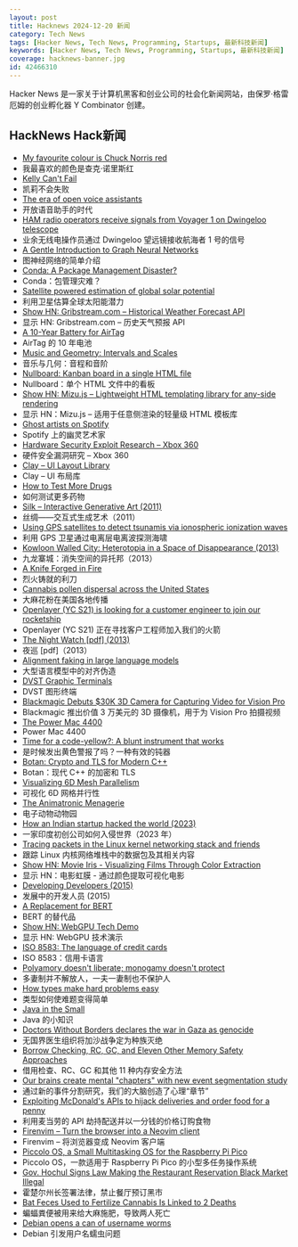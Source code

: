 ```yaml
---
layout: post
title: Hacknews 2024-12-20 新闻
category: Tech News
tags: [Hacker News, Tech News, Programming, Startups, 最新科技新闻]
keywords: [Hacker News, Tech News, Programming, Startups, 最新科技新闻]
coverage: hacknews-banner.jpg
id: 42466310
---
```


Hacker News 是一家关于计算机黑客和创业公司的社会化新闻网站，由保罗·格雷厄姆的创业孵化器 Y Combinator 创建。

## HackNews Hack新闻

- [My favourite colour is Chuck Norris red](https://htmhell.dev/adventcalendar/2024/20/)
- 我最喜欢的颜色是查克·诺里斯红
- [Kelly Can't Fail](https://win-vector.com/2024/12/19/kelly-cant-fail/)
- 凯莉不会失败
- [The era of open voice assistants](https://www.home-assistant.io/blog/2024/12/19/voice-preview-edition-the-era-of-open-voice/)
- 开放语音助手的时代
- [HAM radio operators receive signals from Voyager 1 on Dwingeloo telescope](https://www.camras.nl/en/blog/2024/dwingeloo-telescope-receives-signals-from-voyager-1/)
- 业余无线电操作员通过 Dwingeloo 望远镜接收航海者 1 号的信号
- [A Gentle Introduction to Graph Neural Networks](https://distill.pub/2021/gnn-intro/)
- 图神经网络的简单介绍
- [Conda: A Package Management Disaster?](https://pyherald.com/articles/16_12_2024/)
- Conda：包管理灾难？
- [Satellite powered estimation of global solar potential](https://research.google/blog/satellite-powered-estimation-of-global-solar-potential/)
- 利用卫星估算全球太阳能潜力
- [Show HN: Gribstream.com – Historical Weather Forecast API](https://gribstream.com)
- 显示 HN: Gribstream.com – 历史天气预报 API
- [A 10-Year Battery for AirTag](https://www.elevationlab.com/blogs/news/introducing-timecapsule)
- AirTag 的 10 年电池
- [Music and Geometry: Intervals and Scales](https://roelsworld.eu/blog-music/music-geometry-intervals-scales/)
- 音乐与几何：音程和音阶
- [Nullboard: Kanban board in a single HTML file](https://github.com/apankrat/nullboard)
- Nullboard：单个 HTML 文件中的看板
- [Show HN: Mizu.js – Lightweight HTML templating library for any-side rendering](https://mizu.sh)
- 显示 HN：Mizu.js – 适用于任意侧渲染的轻量级 HTML 模板库
- [Ghost artists on Spotify](https://harpers.org/archive/2025/01/the-ghosts-in-the-machine-liz-pelly-spotify-musicians/)
- Spotify 上的幽灵艺术家
- [Hardware Security Exploit Research – Xbox 360](https://github.com/kooscode/srgh-matrix-trinity/blob/main/README.md)
- 硬件安全漏洞研究 – Xbox 360
- [Clay – UI Layout Library](https://www.nicbarker.com/clay)
- Clay – UI 布局库
- [How to Test More Drugs](https://www.writingruxandrabio.com/p/on-clinical-trial-abundance)
- 如何测试更多药物
- [Silk – Interactive Generative Art (2011)](http://weavesilk.com/)
- 丝绸——交互式生成艺术（2011）
- [Using GPS satellites to detect tsunamis via ionospheric ionization waves](https://www.earthdata.nasa.gov/learn/data-in-action/global-navigation-satellite-system-data-brings-forth-guardian)
- 利用 GPS 卫星通过电离层电离波探测海啸
- [Kowloon Walled City: Heterotopia in a Space of Disappearance (2013)](https://mascontext.com/issues/trace/kowloon-walled-city-heterotopia-in-a-space-of-disappearance)
- 九龙寨城：消失空间的异托邦（2013）
- [A Knife Forged in Fire](https://www.chicagomag.com/chicago-magazine/january-2024/a-knife-forged-in-fire/)
- 烈火铸就的利刀
- [Cannabis pollen dispersal across the United States](https://www.nature.com/articles/s41598-024-70633-x)
- 大麻花粉在美国各地传播
- [Openlayer (YC S21) is looking for a customer engineer to join our rocketship](https://www.ycombinator.com/companies/openlayer/jobs/yIE9WI3-customer-engineer)
- Openlayer (YC S21) 正在寻找客户工程师加入我们的火箭
- [The Night Watch [pdf] (2013)](https://scholar.harvard.edu/files/mickens/files/thenightwatch.pdf)
- 夜巡 [pdf]（2013）
- [Alignment faking in large language models](https://www.anthropic.com/research/alignment-faking)
- 大型语言模型中的对齐伪造
- [DVST Graphic Terminals](https://vintagetek.org/dvst-graphic-terminals/)
- DVST 图形终端
- [Blackmagic Debuts $30K 3D Camera for Capturing Video for Vision Pro](https://www.macrumors.com/2024/12/16/black-magic-3d-vision-pro-camera/)
- Blackmagic 推出价值 3 万美元的 3D 摄像机，用于为 Vision Pro 拍摄视频
- [The Power Mac 4400](https://512pixels.net/2024/12/the-power-mac-4400/)
- Power Mac 4400
- [Time for a code-yellow?: A blunt instrument that works](https://nilam.ca/2024/11/02/time-for-a-code-yellow-a-blunt-instrument-that-works/)
- 是时候发出黄色警报了吗？一种有效的钝器
- [Botan: Crypto and TLS for Modern C++](https://github.com/randombit/botan)
- Botan：现代 C++ 的加密和 TLS
- [Visualizing 6D Mesh Parallelism](https://main-horse.github.io/posts/visualizing-6d/)
- 可视化 6D 网格并行性
- [The Animatronic Menagerie](https://theanimatronicmenagerie.wordpress.com/)
- 电子动物动物园
- [How an Indian startup hacked the world (2023)](https://www.reuters.com/investigates/special-report/usa-hackers-appin/)
- 一家印度初创公司如何入侵世界（2023 年）
- [Tracing packets in the Linux kernel networking stack and friends](https://github.com/retis-org/retis)
- 跟踪 Linux 内核网络堆栈中的数据包及其相关内容
- [Show HN: Movie Iris - Visualizing Films Through Color Extraction](https://github.com/LoSinCos/movie-iris)
- 显示 HN：电影虹膜 - 通过颜色提取可视化电影
- [Developing Developers (2015)](https://felleisen.org/matthias/Thoughts/Developing_Developers.html)
- 发展中的开发人员 (2015)
- [A Replacement for BERT](https://huggingface.co/blog/modernbert)
- BERT 的替代品
- [Show HN: WebGPU Tech Demo](https://gnikoloff.github.io/webgpu-sponza-demo/)
- 显示 HN: WebGPU 技术演示
- [ISO 8583: The language of credit cards](https://increase.com/articles/iso-8583-the-language-of-credit-cards)
- ISO 8583：信用卡语言
- [Polyamory doesn't liberate; monogamy doesn't protect](https://carsonogenic.substack.com/p/polyamory-doesnt-liberate-monogamy)
- 多妻制并不解放人，一夫一妻制也不保护人
- [How types make hard problems easy](https://mayhul.com/posts/type-driven-design/)
- 类型如何使难题变得简单
- [Java in the Small](https://horstmann.com/unblog/2024-12-11/index.html)
- Java 的小知识
- [Doctors Without Borders declares the war in Gaza as genocide](https://www.doctorswithoutborders.org/latest/gaza-death-trap-msf-report-exposes-israels-campaign-total-destruction)
- 无国界医生组织将加沙战争定为种族灭绝
- [Borrow Checking, RC, GC, and Eleven Other Memory Safety Approaches](https://verdagon.dev/grimoire/grimoire#)
- 借用检查、RC、GC 和其他 11 种内存安全方法
- [Our brains create mental "chapters" with new event segmentation study](https://www.psypost.org/scientists-sheds-light-on-how-our-brains-create-mental-chapters-with-new-event-segmentation-study/)
- 通过新的事件分割研究，我们的大脑创造了心理“章节”
- [Exploiting McDonald's APIs to hijack deliveries and order food for a penny](https://eaton-works.com/2024/12/19/mcdelivery-india-hack/)
- 利用麦当劳的 API 劫持配送并以一分钱的价格订购食物
- [Firenvim – Turn the browser into a Neovim client](https://github.com/glacambre/firenvim)
- Firenvim – 将浏览器变成 Neovim 客户端
- [Piccolo OS, a Small Multitasking OS for the Raspberry Pi Pico](https://github.com/garyexplains/piccolo_os_v1)
- Piccolo OS，一款适用于 Raspberry Pi Pico 的小型多任务操作系统
- [Gov. Hochul Signs Law Making the Restaurant Reservation Black Market Illegal](https://ny.eater.com/2024/12/18/24324546/restaurant-reservation-black-market-illegal-passing-hochul)
- 霍楚尔州长签署法律，禁止餐厅预订黑市
- [Bat Feces Used to Fertilize Cannabis Is Linked to 2 Deaths](https://www.nytimes.com/2024/12/18/nyregion/bat-poop-cannabis-deaths-ny.html)
- 蝙蝠粪便被用来给大麻施肥，导致两人死亡
- [Debian opens a can of username worms](https://lwn.net/Articles/1000485/)
- Debian 引发用户名蠕虫问题


